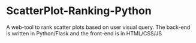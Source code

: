# ScatterPlot-Ranking-Python
A web-tool to rank scatter plots based on user visual query.
The back-end is written in Python/Flask and the front-end is in HTML/CSS/JS

